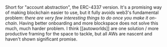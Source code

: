 Short for "account abstraction", the ERC-4337 version. It's a promising way of making blockchain easier to use, but it fully avoids web3's fundamental problem: *there are very few interesting things to do once you make it on-chain*. Having better onboarding and more blockspace does not solve this much, much harder problem. I think [[autoworlds]] are one solution / more productive framing for the space to tackle, but all AWs are nascent and haven't shown significant promise.